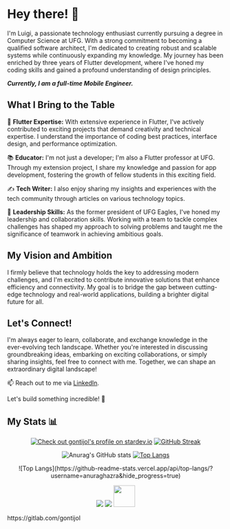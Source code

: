 # Hey there! 👋

I'm Luigi, a passionate technology enthusiast currently pursuing a degree in Computer Science at UFG. With a strong commitment to becoming a qualified software architect, I'm dedicated to creating robust and scalable systems while continuously expanding my knowledge. My journey has been enriched by three years of Flutter development, where I've honed my coding skills and gained a profound understanding of design principles.

**_Currently, I am a full-time Mobile Engineer._**

## What I Bring to the Table

📱 **Flutter Expertise:** With extensive experience in Flutter, I've actively contributed to exciting projects that demand creativity and technical expertise. I understand the importance of coding best practices, interface design, and performance optimization.

📚 **Educator:** I'm not just a developer; I'm also a Flutter professor at UFG. Through my extension project, I share my knowledge and passion for app development, fostering the growth of fellow students in this exciting field.

✍️ **Tech Writer:** I also enjoy sharing my insights and experiences with the tech community through articles on various technology topics.

👥 **Leadership Skills:** As the former president of UFG Eagles, I've honed my leadership and collaboration skills. Working with a team to tackle complex challenges has shaped my approach to solving problems and taught me the significance of teamwork in achieving ambitious goals.

## My Vision and Ambition

I firmly believe that technology holds the key to addressing modern challenges, and I'm excited to contribute innovative solutions that enhance efficiency and connectivity. My goal is to bridge the gap between cutting-edge technology and real-world applications, building a brighter digital future for all.

## Let's Connect!

I'm always eager to learn, collaborate, and exchange knowledge in the ever-evolving tech landscape. Whether you're interested in discussing groundbreaking ideas, embarking on exciting collaborations, or simply sharing insights, feel free to connect with me. Together, we can shape an extraordinary digital landscape!

📫 Reach out to me via [LinkedIn](https://www.linkedin.com/in/luigigontijo).

Let's build something incredible! 🚀

## My Stats 📊

<div align="center">
 
 [![Check out gontijol's profile on stardev.io](https://stardev.io/developers/gontijol/badge/languages/locality.svg)](https://stardev.io/developers/gontijol)
[![GitHub Streak](https://streak-stats.demolab.com?user=gontijol&theme=tokyonight&hide_border=true&locale=pt_BR&date_format=j%20M%5B%20Y%5D&card_width=600)](https://git.io/streak-stats)
</div>

 <div align="center">
  
![Anurag's GitHub stats](https://github-readme-stats.vercel.app/api?username=gontijol&show_icons=true&theme=tokyonight)     [![Top Langs](https://github-readme-stats.vercel.app/api/top-langs/?username=gontijol&theme=tokyonight&layout=compact)](https://github.com/anuraghazra/github-readme-stats)

</div>
 <div align="center">
![Top Langs](https://github-readme-stats.vercel.app/api/top-langs/?username=anuraghazra&hide_progress=true)

 </div>
  
 <div align="center">
  
[<img src="https://img.shields.io/badge/Luigi Gontijo-%230077B5.svg?&style=for-the-badge&logo=linkedin&logoColor=white" />](https://www.linkedin.com/in/luigigontijo/) [<img src = "https://img.shields.io/badge/Luigi Gontijo-%23E4405F.svg?&style=for-the-badge&logo=instagram&logoColor=white">](https://www.instagram.com/luigicodes/) 
[<img  src = "https://seekvectorlogo.com/wp-content/uploads/2021/12/medium-vector-logo-2021.png?&style=for-the-badge&logo=facebook&logoColor=white" height="50px">](https://medium.com/@luigi.gontijo)

</div>

<div>https://gitlab.com/gontijol</div>

